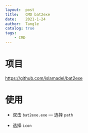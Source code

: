 ```yaml
---
layout:  post
title:   CMD bat2exe
date:    2021-1-24
author:  Tangle
catalog: true
tags:
    - CMD
---
```


# 项目

<https://github.com/islamadel/bat2exe>

# 使用

- 双击 `bat2exe.exe` — 选择 `path`

- 选择 `icon`
